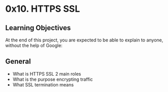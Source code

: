 # 0x10. HTTPS SSL

## Learning Objectives

At the end of this project, you are expected to be able to explain to anyone, without the help of Google:

## General

* What is HTTPS SSL 2 main roles
* What is the purpose encrypting traffic
* What SSL termination means
